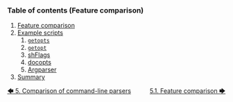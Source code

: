 <!-- <toc title="Table of contents (Feature comparison)"> -->
### Table of contents (Feature comparison)

1. [Feature comparison](feature_comparison.md#51-feature-comparison)
1. [Example scripts](example_scripts/getopts.md#52-example-scripts)
   1. [`getopts`](example_scripts/getopts.md#521-getopts)
   1. [`getopt`](example_scripts/getopt.md#522-getopt)
   1. [shFlags](example_scripts/shflags.md#523-shflags)
   1. [docopts](example_scripts/docopts.md#524-docopts)
   1. [Argparser](example_scripts/argparser.md#525-argparser)
1. [Summary](summary.md#53-summary)
<!-- </toc> -->

[&#129092;&nbsp;5. Comparison of command-line parsers](introduction.md)
&nbsp;&nbsp;&nbsp;&nbsp;&nbsp;&nbsp;&nbsp;&nbsp;&nbsp;&nbsp;[5.1. Feature comparison&nbsp;&#129094;](feature_comparison.md)
